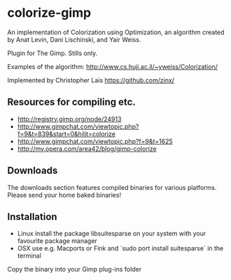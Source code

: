 # colorize-gimp 

An implementation of Colorization using Optimization, an algorithm created by Anat Levin, Dani Lischinski, and Yair Weiss.

Plugin for The Gimp. Stills only.

Examples of the algorithm: http://www.cs.huji.ac.il/~yweiss/Colorization/

Implemented by Christopher Lais https://github.com/zinx/

## Resources for compiling etc.

 * http://registry.gimp.org/node/24913
 * http://www.gimpchat.com/viewtopic.php?f=9&t=839&start=0&hilit=colorize
 * http://www.gimpchat.com/viewtopic.php?f=9&t=1625
 * http://my.opera.com/area42/blog/gimp-colorize

## Downloads

The downloads section features compiled binaries for various platforms. Please send your home baked binaries!

## Installation

 * Linux install the package libsuitesparse on your system with your favourite package manager
 * OSX use e.g. Macports or Fink and ´sudo port install suitesparse´ in the terminal 
 
 Copy the binary into your Gimp plug-ins folder
